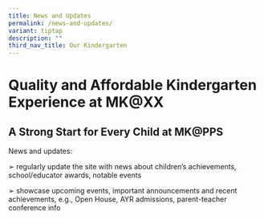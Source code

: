 ```yaml
---
title: News and Updates
permalink: /news-and-updates/
variant: tiptap
description: ""
third_nav_title: Our Kindergarten
---
```

<p></p>
<h1>Quality and Affordable Kindergarten Experience at MK@XX</h1>
<h2>A Strong Start for Every Child at MK@PPS</h2>
<p>News and updates:</p>
<p>➢ regularly update the site with news about children’s achievements, school/educator
awards, notable events</p>
<p>➢ showcase upcoming events, important announcements and recent achievements,
e.g., Open House, AYR admissions, parent-teacher conference info</p>
